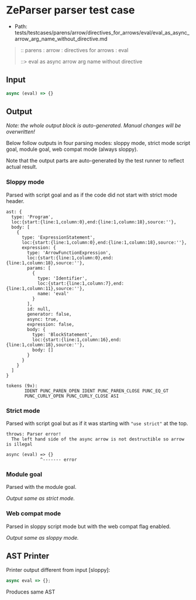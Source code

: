 # ZeParser parser test case

- Path: tests/testcases/parens/arrow/directives_for_arrows/eval/eval_as_async_arrow_arg_name_without_directive.md

> :: parens : arrow : directives for arrows : eval
>
> ::> eval as async arrow arg name without directive

## Input

`````js
async (eval) => {}
`````

## Output

_Note: the whole output block is auto-generated. Manual changes will be overwritten!_

Below follow outputs in four parsing modes: sloppy mode, strict mode script goal, module goal, web compat mode (always sloppy).

Note that the output parts are auto-generated by the test runner to reflect actual result.

### Sloppy mode

Parsed with script goal and as if the code did not start with strict mode header.

`````
ast: {
  type: 'Program',
  loc:{start:{line:1,column:0},end:{line:1,column:18},source:''},
  body: [
    {
      type: 'ExpressionStatement',
      loc:{start:{line:1,column:0},end:{line:1,column:18},source:''},
      expression: {
        type: 'ArrowFunctionExpression',
        loc:{start:{line:1,column:0},end:{line:1,column:18},source:''},
        params: [
          {
            type: 'Identifier',
            loc:{start:{line:1,column:7},end:{line:1,column:11},source:''},
            name: 'eval'
          }
        ],
        id: null,
        generator: false,
        async: true,
        expression: false,
        body: {
          type: 'BlockStatement',
          loc:{start:{line:1,column:16},end:{line:1,column:18},source:''},
          body: []
        }
      }
    }
  ]
}

tokens (9x):
       IDENT PUNC_PAREN_OPEN IDENT PUNC_PAREN_CLOSE PUNC_EQ_GT
       PUNC_CURLY_OPEN PUNC_CURLY_CLOSE ASI
`````

### Strict mode

Parsed with script goal but as if it was starting with `"use strict"` at the top.

`````
throws: Parser error!
  The left hand side of the async arrow is not destructible so arrow is illegal

async (eval) => {}
             ^------- error
`````


### Module goal

Parsed with the module goal.

_Output same as strict mode._

### Web compat mode

Parsed in sloppy script mode but with the web compat flag enabled.

_Output same as sloppy mode._

## AST Printer

Printer output different from input [sloppy]:

````js
async eval => {};
````

Produces same AST
